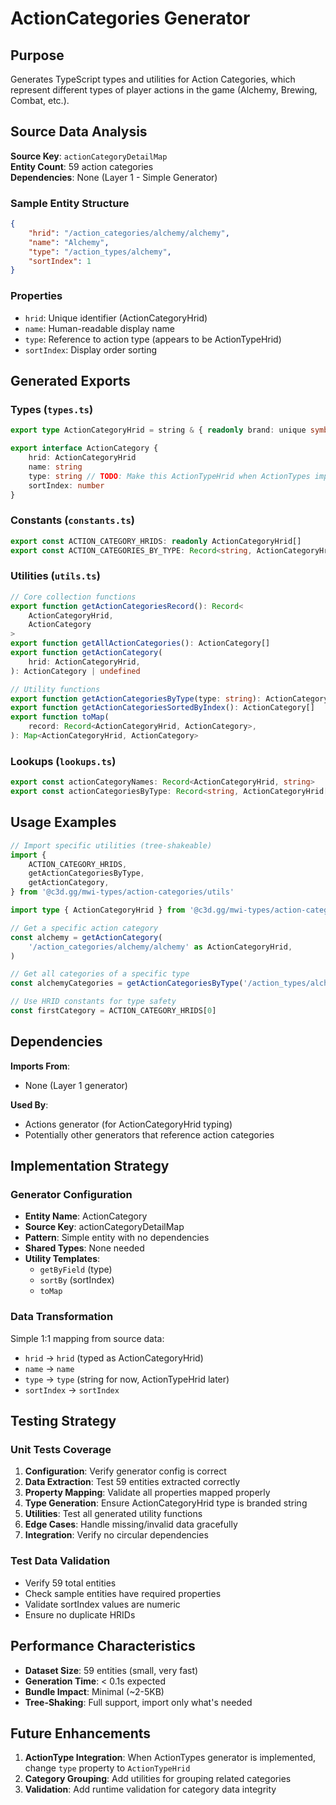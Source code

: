 # ActionCategories Generator

## Purpose

Generates TypeScript types and utilities for Action Categories, which represent different types of player actions in the game (Alchemy, Brewing, Combat, etc.).

## Source Data Analysis

**Source Key**: `actionCategoryDetailMap`  
**Entity Count**: 59 action categories  
**Dependencies**: None (Layer 1 - Simple Generator)

### Sample Entity Structure

```json
{
	"hrid": "/action_categories/alchemy/alchemy",
	"name": "Alchemy",
	"type": "/action_types/alchemy",
	"sortIndex": 1
}
```

### Properties

- `hrid`: Unique identifier (ActionCategoryHrid)
- `name`: Human-readable display name
- `type`: Reference to action type (appears to be ActionTypeHrid)
- `sortIndex`: Display order sorting

## Generated Exports

### Types (`types.ts`)

```typescript
export type ActionCategoryHrid = string & { readonly brand: unique symbol }

export interface ActionCategory {
	hrid: ActionCategoryHrid
	name: string
	type: string // TODO: Make this ActionTypeHrid when ActionTypes implemented
	sortIndex: number
}
```

### Constants (`constants.ts`)

```typescript
export const ACTION_CATEGORY_HRIDS: readonly ActionCategoryHrid[]
export const ACTION_CATEGORIES_BY_TYPE: Record<string, ActionCategoryHrid[]>
```

### Utilities (`utils.ts`)

```typescript
// Core collection functions
export function getActionCategoriesRecord(): Record<
	ActionCategoryHrid,
	ActionCategory
>
export function getAllActionCategories(): ActionCategory[]
export function getActionCategory(
	hrid: ActionCategoryHrid,
): ActionCategory | undefined

// Utility functions
export function getActionCategoriesByType(type: string): ActionCategory[]
export function getActionCategoriesSortedByIndex(): ActionCategory[]
export function toMap(
	record: Record<ActionCategoryHrid, ActionCategory>,
): Map<ActionCategoryHrid, ActionCategory>
```

### Lookups (`lookups.ts`)

```typescript
export const actionCategoryNames: Record<ActionCategoryHrid, string>
export const actionCategoriesByType: Record<string, ActionCategoryHrid[]>
```

## Usage Examples

```typescript
// Import specific utilities (tree-shakeable)
import {
	ACTION_CATEGORY_HRIDS,
	getActionCategoriesByType,
	getActionCategory,
} from '@c3d.gg/mwi-types/action-categories/utils'

import type { ActionCategoryHrid } from '@c3d.gg/mwi-types/action-categories/types'

// Get a specific action category
const alchemy = getActionCategory(
	'/action_categories/alchemy/alchemy' as ActionCategoryHrid,
)

// Get all categories of a specific type
const alchemyCategories = getActionCategoriesByType('/action_types/alchemy')

// Use HRID constants for type safety
const firstCategory = ACTION_CATEGORY_HRIDS[0]
```

## Dependencies

**Imports From**:

- None (Layer 1 generator)

**Used By**:

- Actions generator (for ActionCategoryHrid typing)
- Potentially other generators that reference action categories

## Implementation Strategy

### Generator Configuration

- **Entity Name**: ActionCategory
- **Source Key**: actionCategoryDetailMap
- **Pattern**: Simple entity with no dependencies
- **Shared Types**: None needed
- **Utility Templates**:
  - `getByField` (type)
  - `sortBy` (sortIndex)
  - `toMap`

### Data Transformation

Simple 1:1 mapping from source data:

- `hrid` → `hrid` (typed as ActionCategoryHrid)
- `name` → `name`
- `type` → `type` (string for now, ActionTypeHrid later)
- `sortIndex` → `sortIndex`

## Testing Strategy

### Unit Tests Coverage

1. **Configuration**: Verify generator config is correct
2. **Data Extraction**: Test 59 entities extracted correctly
3. **Property Mapping**: Validate all properties mapped properly
4. **Type Generation**: Ensure ActionCategoryHrid type is branded string
5. **Utilities**: Test all generated utility functions
6. **Edge Cases**: Handle missing/invalid data gracefully
7. **Integration**: Verify no circular dependencies

### Test Data Validation

- Verify 59 total entities
- Check sample entities have required properties
- Validate sortIndex values are numeric
- Ensure no duplicate HRIDs

## Performance Characteristics

- **Dataset Size**: 59 entities (small, very fast)
- **Generation Time**: < 0.1s expected
- **Bundle Impact**: Minimal (~2-5KB)
- **Tree-Shaking**: Full support, import only what's needed

## Future Enhancements

1. **ActionType Integration**: When ActionTypes generator is implemented, change `type` property to `ActionTypeHrid`
2. **Category Grouping**: Add utilities for grouping related categories
3. **Validation**: Add runtime validation for category data integrity
